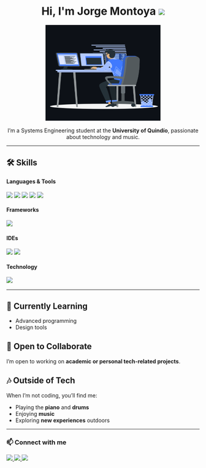 <h1 align="center">Hi, I'm Jorge Montoya <img src="https://media.giphy.com/media/hvRJCLFzcasrR4ia7z/giphy.gif" width="35"></h1>
<p align="center">
  <img src="https://raw.githubusercontent.com/SubhadeepZilong/SubhadeepZilong/main/icons/animation_500_kxa883sd.gif" height="250" width="300" alt="Animation" />
</p>

<p align="center">I’m a Systems Engineering student at the <b>University of Quindío</b>, passionate about technology and music.</p>

---

## 🛠️ Skills  
<h4>Languages & Tools</h4>
<span> 
  <img src="https://img.shields.io/badge/Java-ED8B00?style=for-the-badge&logo=java&logoColor=white">
  <img src="https://img.shields.io/badge/Python-3776AB?style=for-the-badge&logo=python&logoColor=white">
  <img src="https://img.shields.io/badge/UML-00599C?style=for-the-badge&logoColor=white">
  <img src="https://img.shields.io/badge/CSS3-1572B6?style=for-the-badge&logo=css3&logoColor=white">
  <img src="https://img.shields.io/badge/Arduino-00979D?style=for-the-badge&logo=arduino&logoColor=white">
</span>  

<h4>Frameworks</h4>
<span>
  <img src="https://img.shields.io/badge/JavaFX-%23FF0000.svg?style=for-the-badge&logo=javafx&logoColor=white">
</span>

<h4>IDEs</h4>
<span>
  <img src="https://img.shields.io/badge/IntelliJ%20IDEA-000000?style=for-the-badge&logo=intellij-idea&logoColor=white">
  <img src="https://img.shields.io/badge/Visual%20Studio%20Code-0078d7.svg?style=for-the-badge&logo=visual-studio-code&logoColor=white">
</span>

<h4>Technology</h4>
<span>
  <img src="https://img.shields.io/badge/Git-%23F1502F.svg?style=for-the-badge&logo=git&logoColor=white">
</span>

---

## 🌱 Currently Learning  
- Advanced programming  
- Design tools  

## 🤝 Open to Collaborate  
I’m open to working on **academic or personal tech-related projects**.  

## 🎶 Outside of Tech  
When I’m not coding, you’ll find me:  
- Playing the **piano** and **drums**  
- Enjoying **music**  
- Exploring **new experiences** outdoors  

---

### 📫 Connect with me  
<a href="https://www.instagram.com/jorge_montoya_6421/">
  <img src="https://img.shields.io/badge/Instagram-%23E4405F.svg?style=for-the-badge&logo=Instagram&logoColor=white">
</a>
<a href="https://github.com/jorgeMontoya022">
  <img src="https://img.shields.io/badge/GitHub-%23121011.svg?style=for-the-badge&logo=github&logoColor=white">
</a>
<a href="mailto:jorgetoro708@gmail.com">
  <img src="https://img.shields.io/badge/Gmail-%23D44638.svg?style=for-the-badge&logo=gmail&logoColor=white">
</a>
